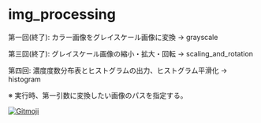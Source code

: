 # img_processing

第一回(終了): カラー画像をグレイスケール画像に変換 → grayscale

第三回(終了): グレイスケール画像の縮小・拡大・回転 → scaling_and_rotation

第四回: 濃度度数分布表とヒストグラムの出力、ヒストグラム平滑化 → histogram

※ 実行時、第一引数に変換したい画像のパスを指定する。

<a href="https://gitmoji.carloscuesta.me">
  <img src="https://img.shields.io/badge/gitmoji-%20😜%20😍-FFDD67.svg?style=flat-square" alt="Gitmoji">
</a>
